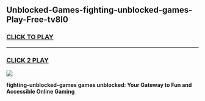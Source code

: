 
## Unblocked-Games-fighting-unblocked-games-Play-Free-tv8l0
<h3>
<a href="https://premium76.site?title=fighting-unblocked-games&ref=23A">CLICK TO PLAY</a></h3>
<hr>

<h3>
<a href="https://premium76.site?title=fighting-unblocked-games&ref=23A">CLICK 2 PLAY</a>
  
</h3>

<a href="https://premium76.site?title=fighting-unblocked-games&ref=23A"><img src="https://clearcache.store/games.png"></a>


**fighting-unblocked-games games unblocked: Your Gateway to Fun and Accessible Online Gaming**
